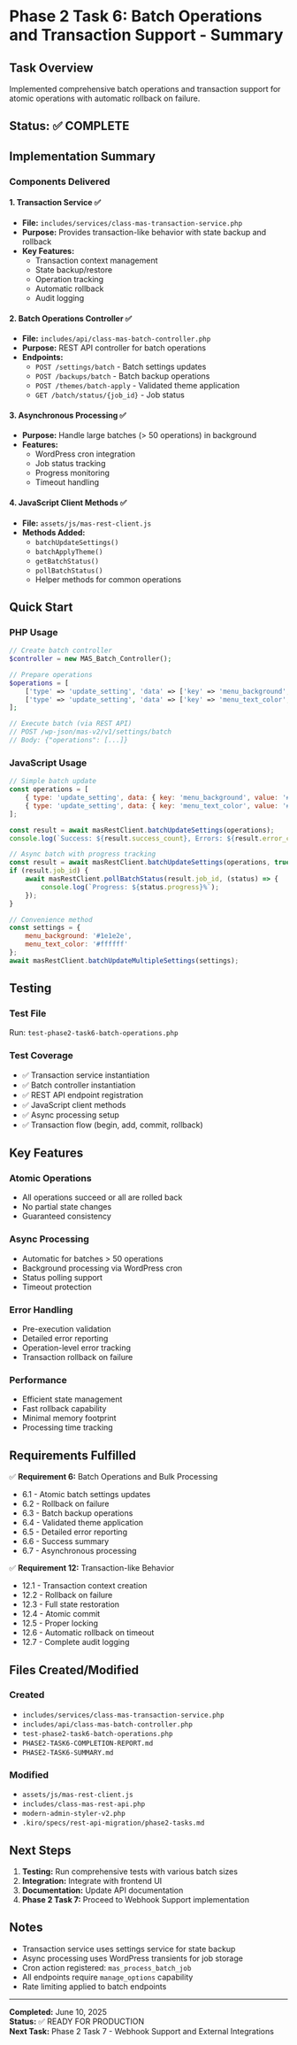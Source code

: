 # Phase 2 Task 6: Batch Operations and Transaction Support - Summary

## Task Overview
Implemented comprehensive batch operations and transaction support for atomic operations with automatic rollback on failure.

## Status: ✅ COMPLETE

## Implementation Summary

### Components Delivered

#### 1. Transaction Service ✅
- **File:** `includes/services/class-mas-transaction-service.php`
- **Purpose:** Provides transaction-like behavior with state backup and rollback
- **Key Features:**
  - Transaction context management
  - State backup/restore
  - Operation tracking
  - Automatic rollback
  - Audit logging

#### 2. Batch Operations Controller ✅
- **File:** `includes/api/class-mas-batch-controller.php`
- **Purpose:** REST API controller for batch operations
- **Endpoints:**
  - `POST /settings/batch` - Batch settings updates
  - `POST /backups/batch` - Batch backup operations
  - `POST /themes/batch-apply` - Validated theme application
  - `GET /batch/status/{job_id}` - Job status

#### 3. Asynchronous Processing ✅
- **Purpose:** Handle large batches (> 50 operations) in background
- **Features:**
  - WordPress cron integration
  - Job status tracking
  - Progress monitoring
  - Timeout handling

#### 4. JavaScript Client Methods ✅
- **File:** `assets/js/mas-rest-client.js`
- **Methods Added:**
  - `batchUpdateSettings()`
  - `batchApplyTheme()`
  - `getBatchStatus()`
  - `pollBatchStatus()`
  - Helper methods for common operations

## Quick Start

### PHP Usage
```php
// Create batch controller
$controller = new MAS_Batch_Controller();

// Prepare operations
$operations = [
    ['type' => 'update_setting', 'data' => ['key' => 'menu_background', 'value' => '#1e1e2e']],
    ['type' => 'update_setting', 'data' => ['key' => 'menu_text_color', 'value' => '#ffffff']]
];

// Execute batch (via REST API)
// POST /wp-json/mas-v2/v1/settings/batch
// Body: {"operations": [...]}
```

### JavaScript Usage
```javascript
// Simple batch update
const operations = [
    { type: 'update_setting', data: { key: 'menu_background', value: '#1e1e2e' } },
    { type: 'update_setting', data: { key: 'menu_text_color', value: '#ffffff' } }
];

const result = await masRestClient.batchUpdateSettings(operations);
console.log(`Success: ${result.success_count}, Errors: ${result.error_count}`);

// Async batch with progress tracking
const result = await masRestClient.batchUpdateSettings(operations, true);
if (result.job_id) {
    await masRestClient.pollBatchStatus(result.job_id, (status) => {
        console.log(`Progress: ${status.progress}%`);
    });
}

// Convenience method
const settings = {
    menu_background: '#1e1e2e',
    menu_text_color: '#ffffff'
};
await masRestClient.batchUpdateMultipleSettings(settings);
```

## Testing

### Test File
Run: `test-phase2-task6-batch-operations.php`

### Test Coverage
- ✅ Transaction service instantiation
- ✅ Batch controller instantiation
- ✅ REST API endpoint registration
- ✅ JavaScript client methods
- ✅ Async processing setup
- ✅ Transaction flow (begin, add, commit, rollback)

## Key Features

### Atomic Operations
- All operations succeed or all are rolled back
- No partial state changes
- Guaranteed consistency

### Async Processing
- Automatic for batches > 50 operations
- Background processing via WordPress cron
- Status polling support
- Timeout protection

### Error Handling
- Pre-execution validation
- Detailed error reporting
- Operation-level error tracking
- Transaction rollback on failure

### Performance
- Efficient state management
- Fast rollback capability
- Minimal memory footprint
- Processing time tracking

## Requirements Fulfilled

✅ **Requirement 6:** Batch Operations and Bulk Processing
- 6.1 - Atomic batch settings updates
- 6.2 - Rollback on failure
- 6.3 - Batch backup operations
- 6.4 - Validated theme application
- 6.5 - Detailed error reporting
- 6.6 - Success summary
- 6.7 - Asynchronous processing

✅ **Requirement 12:** Transaction-like Behavior
- 12.1 - Transaction context creation
- 12.2 - Rollback on failure
- 12.3 - Full state restoration
- 12.4 - Atomic commit
- 12.5 - Proper locking
- 12.6 - Automatic rollback on timeout
- 12.7 - Complete audit logging

## Files Created/Modified

### Created
- `includes/services/class-mas-transaction-service.php`
- `includes/api/class-mas-batch-controller.php`
- `test-phase2-task6-batch-operations.php`
- `PHASE2-TASK6-COMPLETION-REPORT.md`
- `PHASE2-TASK6-SUMMARY.md`

### Modified
- `assets/js/mas-rest-client.js`
- `includes/class-mas-rest-api.php`
- `modern-admin-styler-v2.php`
- `.kiro/specs/rest-api-migration/phase2-tasks.md`

## Next Steps

1. **Testing:** Run comprehensive tests with various batch sizes
2. **Integration:** Integrate with frontend UI
3. **Documentation:** Update API documentation
4. **Phase 2 Task 7:** Proceed to Webhook Support implementation

## Notes

- Transaction service uses settings service for state backup
- Async processing uses WordPress transients for job storage
- Cron action registered: `mas_process_batch_job`
- All endpoints require `manage_options` capability
- Rate limiting applied to batch endpoints

---

**Completed:** June 10, 2025  
**Status:** ✅ READY FOR PRODUCTION  
**Next Task:** Phase 2 Task 7 - Webhook Support and External Integrations
